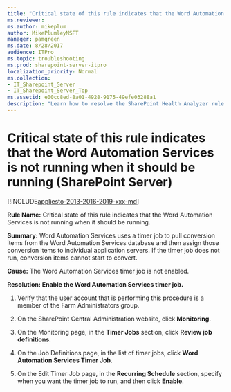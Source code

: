 ```yaml
---
title: "Critical state of this rule indicates that the Word Automation Services is not running when it should be running (SharePoint Server)"
ms.reviewer: 
ms.author: mikeplum
author: MikePlumleyMSFT
manager: pamgreen
ms.date: 8/28/2017
audience: ITPro
ms.topic: troubleshooting
ms.prod: sharepoint-server-itpro
localization_priority: Normal
ms.collection:
- IT_Sharepoint_Server
- IT_Sharepoint_Server_Top
ms.assetid: e00cc8ed-8a01-4928-9175-49efe03288a1
description: "Learn how to resolve the SharePoint Health Analyzer rule: Critical state of this rule indicates that the Word Automation Services is not running when it should be running, for SharePoint Server."
---
```


# Critical state of this rule indicates that the Word Automation Services is not running when it should be running (SharePoint Server)

[!INCLUDE[appliesto-2013-2016-2019-xxx-md](../includes/appliesto-2013-2016-2019-xxx-md.md)] 
  
 **Rule Name:** Critical state of this rule indicates that the Word Automation Services is not running when it should be running. 
  
 **Summary:** Word Automation Services uses a timer job to pull conversion items from the Word Automation Services database and then assign those conversion items to individual application servers. If the timer job does not run, conversion items cannot start to convert. 
  
 **Cause:** The Word Automation Services timer job is not enabled. 
  
 **Resolution: Enable the Word Automation Services timer job.**
  
1. Verify that the user account that is performing this procedure is a member of the Farm Administrators group.
    
2. On the SharePoint Central Administration website, click **Monitoring**. 
    
3. On the Monitoring page, in the **Timer Jobs** section, click **Review job definitions**. 
    
4. On the Job Definitions page, in the list of timer jobs, click **Word Automation Services Timer Job**. 
    
5. On the Edit Timer Job page, in the **Recurring Schedule** section, specify when you want the timer job to run, and then click **Enable**.
    

